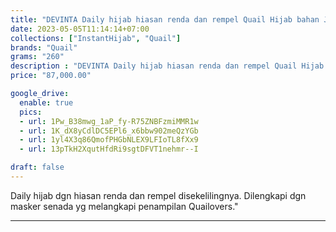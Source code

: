 ```yaml
---
title: "DEVINTA Daily hijab hiasan renda dan rempel Quail Hijab bahan Jersey"
date: 2023-05-05T11:14:14+07:00
collections: ["InstantHijab", "Quail"]
brands: "Quail"
grams: "260"
description : "DEVINTA Daily hijab hiasan renda dan rempel Quail Hijab bahan Jersey"
price: "87,000.00"

google_drive:
  enable: true
  pics:
  - url: 1Pw_B38mwg_1aP_fy-R75ZNBFzmiMMR1w
  - url: 1K_dX8yCdlDC5EPl6_x6bbw902meQzYGb
  - url: 1yl4X3q86QmofPHGbNLEX9LFIoTL8fXx9
  - url: 13pTkH2XqutHfdRi9sgtDFVT1nehmr--I

draft: false
---
```


Daily hijab dgn hiasan renda dan rempel disekelilingnya. Dilengkapi dgn masker senada yg melangkapi penampilan Quailovers."

---------    
 
